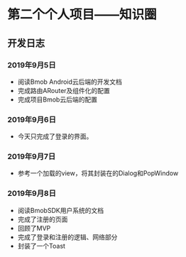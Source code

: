 # 第二个个人项目——知识圈

## 开发日志

### 2019年9月5日

- 阅读Bmob Android云后端的开发文档
- 完成路由ARouter及组件化的配置
- 完成项目Bmob云后端的配置

### 2019年9月6日

- 今天只完成了登录的界面。

### 2019年9月7日

- 参考一个加载的view，将其封装在的Dialog和PopWindow

### 2019年9月8日

- 阅读BmobSDK用户系统的文档
- 完成了注册的页面
- 回顾了MVP
- 完成了登录和注册的逻辑、网络部分
- 封装了一个Toast